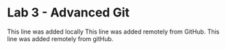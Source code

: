 # Lab 3 - Advanced Git

This line was added locally
This line was added remotely from GitHub.
This line was added remotely from gitHub.
